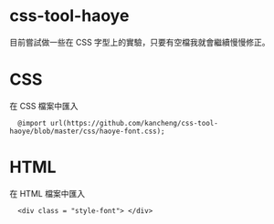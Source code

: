 # css-tool-haoye

目前嘗試做一些在 CSS 字型上的實驗，只要有空檔我就會繼續慢慢修正。
# CSS

在 CSS 檔案中匯入

```
  @import url(https://github.com/kancheng/css-tool-haoye/blob/master/css/haoye-font.css);
```

# HTML

在 HTML 檔案中匯入

```
  <div class = "style-font"> </div>
```
